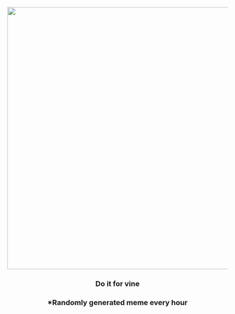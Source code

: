 <p align="center">
        <img src="https://i.redd.it/1kei3gvdsj291.gif" width="600" height="600">
        </p>
        <h3 align="center">Do it for vine</h3>
        <h3 align="center">*Randomly generated meme every hour</h3>
    
